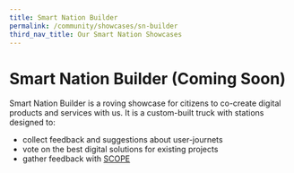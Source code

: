 ```yaml
---
title: Smart Nation Builder
permalink: /community/showcases/sn-builder
third_nav_title: Our Smart Nation Showcases
---
```


# Smart Nation Builder (Coming Soon)

Smart Nation Builder is a roving showcase for citizens to co-create digital products and services with us. It is a custom-built truck with stations designed to:

* collect feedback and suggestions about user-journets
* vote on the best digital solutions for existing projects
* gather feedback with [SCOPE](/community/SCOPE)
